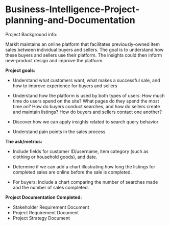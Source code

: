 # Business-Intelligence-Project-planning-and-Documentation
Project Background info:

MarkIt maintains an online platform that facilitates previously-owned item sales between individual buyers and sellers. The goal is to understand how these buyers and sellers use their platform. The insights could then inform new-product design and improve the platform. 

**Project goals:**

- Understand what customers want, what makes a successful sale, and how to improve experience for buyers and sellers

- Understand how the platform is used by both types of users: How much time do users spend on the site? What pages do they spend the most time on? How do buyers conduct searches, and how do sellers create and maintain listings? How do buyers and sellers contact one another?

- Discover how we can apply insights related to search query behavior

- Understand pain points in the sales process

**The ask/metrics:**

- Include fields for customer ID/username, item category (such as clothing or household goods), and date.

- Determine if we can add a chart illustrating how long the listings for completed sales are online before the sale is completed.

- For buyers: Include a chart comparing the number of searches made and the number of sales completed.

**Project Documentation Completed:**

- Stakeholder Requirement Document
- Project Requirement Document
- Project Strategy Document

